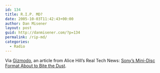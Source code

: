 ```yaml
---
id: 134
title: R.I.P. MD?
date: 2005-10-03T11:42:43+00:00
author: Dan Misener
layout: post
guid: http://danmisener.com/?p=134
permalink: /rip-md/
categories:
  - Radio
---
```

Via [Gizmodo](http://www.gizmodo.com/), an article from Alice Hill&#8217;s Real Tech News: [Sony&#8217;s Mini-Disc Format About to Bite the Dust](http://www.realtechnews.com/posts/1900).